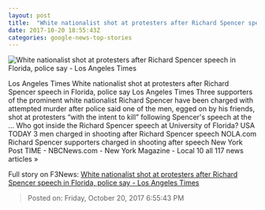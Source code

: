 ```yaml
---
layout: post
title:  "White nationalist shot at protesters after Richard Spencer speech in Florida, police say - Los Angeles Times"
date: 2017-10-20 18:55:43Z
categories: google-news-top-stories
---
```


![White nationalist shot at protesters after Richard Spencer speech in Florida, police say - Los Angeles Times](http://www.trbimg.com/img-59ea56dc/turbine/la-na-richard-spencer-speech-20171020)

Los Angeles Times White nationalist shot at protesters after Richard Spencer speech in Florida, police say Los Angeles Times Three supporters of the prominent white nationalist Richard Spencer have been charged with attempted murder after police said one of the men, egged on by his friends, shot at protesters “with the intent to kill” following Spencer's speech at the ... Who got inside the Richard Spencer speech at University of Florida? USA TODAY 3 men charged in shooting after Richard Spencer speech NOLA.com Richard Spencer supporters charged in shooting after speech New York Post TIME - NBCNews.com - New York Magazine - Local 10 all 117 news articles »


Full story on F3News: [White nationalist shot at protesters after Richard Spencer speech in Florida, police say - Los Angeles Times](http://www.f3nws.com/n/TVgBNG)

> Posted on: Friday, October 20, 2017 6:55:43 PM
